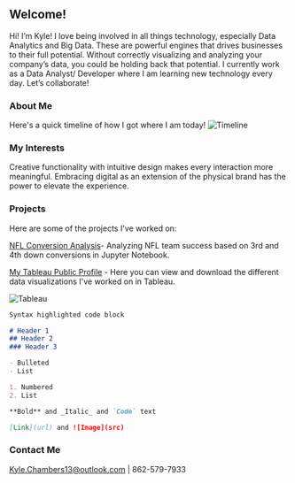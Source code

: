 ## Welcome!

Hi! I’m Kyle! I love being involved in all things technology, especially Data Analytics and Big Data. These are powerful engines that drives businesses to their full potential. Without correctly visualizing and analyzing your company’s data, you could be holding back that potential. I currently work as a Data Analyst/ Developer where I am learning new technology every day. Let’s collaborate!


### About Me
Here's a quick timeline of how I got where I am today!
![Timeline](https://user-images.githubusercontent.com/47094499/75714451-b8e52c80-5c99-11ea-9f41-d67ee7399e13.png)


### My Interests
Creative functionality with intuitive design makes every interaction more meaningful. Embracing digital as an extension of the physical brand has the power to elevate the experience.


### Projects

Here are some of the projects I've worked on:
  
[NFL Conversion Analysis](https://github.com/MyFriendKMC/Conversions/blob/master/NFL_conversions.ipynb)- Analyzing NFL team success based on 3rd and 4th down conversions in Jupyter Notebook.

[My Tableau Public Profile](https://public.tableau.com/profile/kyle.chambers) - Here you can view and download the different data visualizations I've worked on in Tableau. 

![Tableau](https://user-images.githubusercontent.com/47094499/75714827-68220380-5c9a-11ea-8aea-e32ded88c0ca.png)


```markdown
Syntax highlighted code block

# Header 1
## Header 2
### Header 3

- Bulleted
- List

1. Numbered
2. List

**Bold** and _Italic_ and `Code` text

[Link](url) and ![Image](src)
```
### Contact Me
Kyle.Chambers13@outlook.com | 862-579-7933
